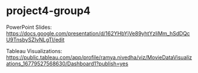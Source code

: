 # project4-group4

PowerPoint Slides: https://docs.google.com/presentation/d/162YHbYjVe89yhtYzliMm_hSdDQcU9TnsbySZIvNLgTI/edit

Tableau Visualizations: https://public.tableau.com/app/profile/ramya.nivedha/viz/MovieDataVisualizations_16779527568630/Dashboard1?publish=yes
